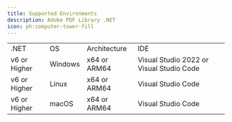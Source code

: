 ```yaml
---
title: Supported Environments
description: Adobe PDF Library .NET
icon: ph:computer-tower-fill
---
```


|              |         |              |                                          |
| ------------ | ------- | ------------ | ---------------------------------------- |
| .NET         | OS      | Architecture | IDE                                      |
| v6 or Higher | Windows | x64 or ARM64 | Visual Studio 2022 or Visual Studio Code |
| v6 or Higher | Linux   | x64 or ARM64 | Visual Studio Code                       |
| v6 or Higher | macOS   | x64 or ARM64 | Visual Studio Code                       |
